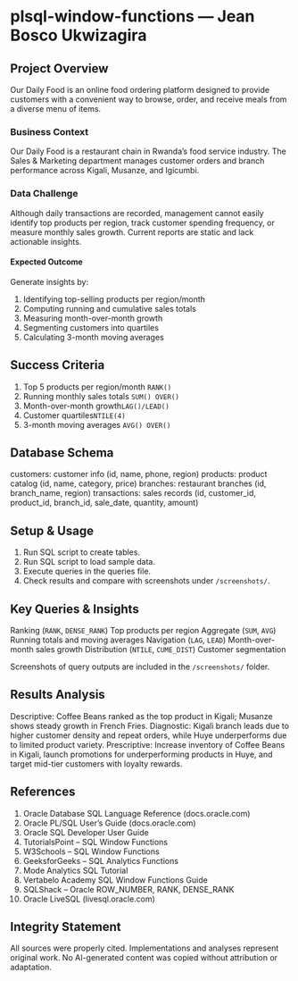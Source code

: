 # plsql-window-functions — Jean Bosco Ukwizagira

##  Project Overview

Our Daily Food is an online food ordering platform designed to provide customers with a convenient way to browse, order, and receive meals from a diverse menu of items.

### Business Context

Our Daily Food is a restaurant chain in Rwanda’s food service industry. The Sales & Marketing department manages customer orders and branch performance across Kigali, Musanze, and Igicumbi.

### Data Challenge

Although daily transactions are recorded, management cannot easily identify top products per region, track customer spending frequency, or measure monthly sales growth. Current reports are static and lack actionable insights.

#### Expected Outcome

Generate insights by:

1. Identifying top-selling products per region/month
2. Computing running and cumulative sales totals
3. Measuring month-over-month growth
4. Segmenting customers into quartiles
5. Calculating 3-month moving averages

## Success Criteria

1. Top 5 products per region/month `RANK()`
2. Running monthly sales totals `SUM() OVER()`
3. Month-over-month growth`LAG()/LEAD()`
4. Customer quartiles`NTILE(4)`
5. 3-month moving averages `AVG() OVER()`


##  Database Schema

customers: customer info (id, name, phone, region)
products: product catalog (id, name, category, price)
branches: restaurant branches (id, branch_name, region)
transactions: sales records (id, customer_id, product_id, branch_id, sale_date, quantity, amount)

##  Setup & Usage

1. Run SQL script to create tables.
2. Run SQL script to load sample data.
3. Execute queries in the queries file.
4. Check results and compare with screenshots under `/screenshots/`.


##  Key Queries & Insights

  Ranking (`RANK`, `DENSE_RANK`) Top products per region
  Aggregate (`SUM`, `AVG`) Running totals and moving averages
  Navigation (`LAG`, `LEAD`) Month-over-month sales growth
  Distribution (`NTILE`, `CUME_DIST`) Customer segmentation

Screenshots of query outputs are included in the `/screenshots/` folder.


##  Results Analysis

Descriptive: Coffee Beans ranked as the top product in Kigali; Musanze shows steady growth in French Fries.
Diagnostic: Kigali branch leads due to higher customer density and repeat orders, while Huye underperforms due to limited product variety.
Prescriptive: Increase inventory of Coffee Beans in Kigali, launch promotions for underperforming products in Huye, and target mid-tier customers with loyalty rewards.

##  References

1. Oracle Database SQL Language Reference (docs.oracle.com)
2. Oracle PL/SQL User’s Guide (docs.oracle.com)
3. Oracle SQL Developer User Guide
4. TutorialsPoint – SQL Window Functions
5. W3Schools – SQL Window Functions
6. GeeksforGeeks – SQL Analytics Functions
7. Mode Analytics SQL Tutorial
8. Vertabelo Academy SQL Window Functions Guide
9. SQLShack – Oracle ROW_NUMBER, RANK, DENSE_RANK
10. Oracle LiveSQL (livesql.oracle.com)

 ## Integrity Statement

All sources were properly cited. Implementations and analyses represent original work. No AI-generated content was copied without attribution or adaptation.
